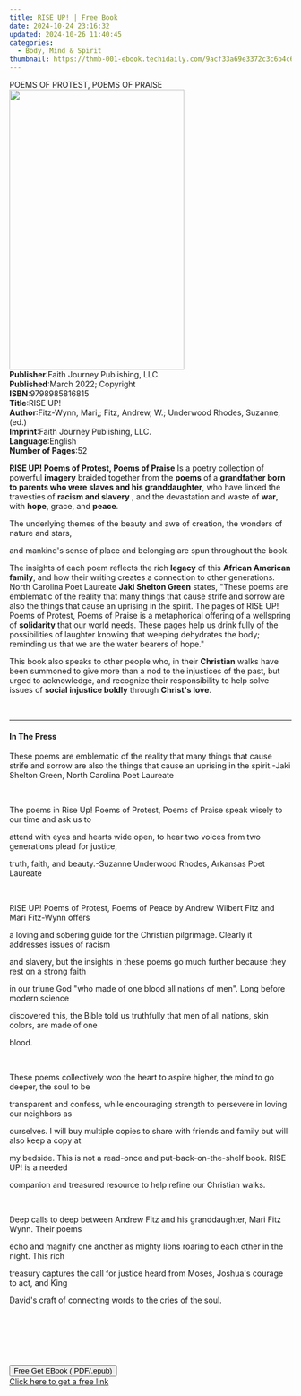 ```yaml
---
title: RISE UP! | Free Book
date: 2024-10-24 23:16:32
updated: 2024-10-26 11:40:45
categories:
  - Body, Mind & Spirit
thumbnail: https://thmb-001-ebook.techidaily.com/9acf33a69e3372c3c6b4c6c1fb165d5a2c8ae4bbdbd319ac9269e1721ec15c7e.jpg
---
```

<main id="book-container">
  <div class="flex flex-col">
    <div class="book-brief flex-1 py-6 px-4 sm:p-6 md:py-10 md:px-8">
      <!-- brief-->
      <div class="book-brief-main">POEMS OF PROTEST, POEMS OF PRAISE</div>
    </div>
    <div
      class="book-meta-info flex-1 grid gap-4 col-start-1 col-end-3 row-start-1 sm:mb-6 sm:grid-cols-4 lg:gap-6 lg:col-start-2 lg:row-end-6 lg:row-span-6 lg:mb-0"
    >
      <div
        class="book-meta-info-left place-content-center mt-4 p-4 text-sm leading-6 col-start-2 col-span-2 dark:text-slate-400"
      >
        <img
          class="w-full h-500 object-cover rounded-lg sm:h-255 sm:col-span-2 lg:col-span-full"
          src="https://img-001-ebook.techidaily.com/b3f506e4a74c96bf65877bb16aebec1b54e4e063ab6148ff9671494d9019ebd2.jpg"
          alt=""
          width="312"
          height="500"
        />
      </div>
      <div
        class="book-meta-info-right mt-2 col-start-1 row-start-2 col-span-3 self-center"
      >
        <!-- meta data  -->
        <div class="flex flex-col px-4 md:px-8">
          <div class="flex-1">
            <strong>Publisher</strong>:<span class="px-2"
              >Faith Journey Publishing, LLC.</span
            >
          </div>
          <div class="flex-1">
            <strong>Published</strong>:<span class="px-2"
              >March 2022; Copyright</span
            >
          </div>
          <div class="flex-1">
            <strong>ISBN</strong>:<span class="px-2">9798985816815</span>
          </div>
          <div class="flex-1">
            <strong>Title</strong>:<span class="px-2">RISE UP!</span>
          </div>
          <div class="flex-1">
            <strong>Author</strong>:<span class="px-2"
              >Fitz-Wynn, Mari,; Fitz, Andrew, W.; Underwood Rhodes, Suzanne,
              (ed.)</span
            >
          </div>
          <div class="flex-1">
            <strong>Imprint</strong>:<span class="px-2"
              >Faith Journey Publishing, LLC.</span
            >
          </div>
          <div class="flex-1">
            <strong>Language</strong>:<span class="px-2">English</span>
          </div>
          <div class="flex-1">
            <strong>Number of Pages</strong>:<span class="px-2">52</span>
          </div>
        </div>
      </div>
    </div>
    <div class="book-description flex-1 py-6 px-4 sm:p-6 md:py-10 md:px-8">
      <div class="book-description-main">
        <div accordion-content="" id="description">
          <p>
            <strong>RISE UP! Poems of Protest, Poems of Praise</strong> Is a
            poetry collection of powerful <strong>imagery</strong> braided
            together from the <strong>poems</strong> of a
            <strong
              >grandfather born to parents who were slaves and his
              granddaughter</strong
            >, who have linked the travesties of
            <strong>racism and slavery</strong> , and the devastation and waste
            of <strong>war</strong>, with <strong>hope</strong>, grace, and
            <strong>peace</strong>.&nbsp;
          </p>
          <p>
            The underlying themes of the beauty and awe of creation, the wonders
            of nature and stars,&nbsp;
          </p>
          <p>
            and mankind's sense of place and belonging are spun throughout the
            book.
          </p>
          <p>
            The insights of each poem reflects the rich
            <strong>legacy</strong> of this
            <strong>African American family</strong>, and how their writing
            creates a connection to other generations. North Carolina Poet
            Laureate <strong>Jaki Shelton Green</strong> states, "These poems
            are emblematic of the reality that many things that cause strife and
            sorrow are also the things that cause an uprising in the spirit. The
            pages of RISE UP! Poems of Protest, Poems of Praise is a
            metaphorical offering of a wellspring of
            <strong>solidarity</strong> that our world needs. These pages help
            us drink fully of the possibilities of laughter knowing that weeping
            dehydrates the body; reminding us that we are the water bearers of
            hope."
          </p>
          <p>
            This book also speaks to other people who, in their
            <strong>Christian</strong> walks have been summoned to give more
            than a nod to the injustices of the past, but urged to acknowledge,
            and recognize their responsibility to help solve issues of
            <strong>social injustice boldly</strong> through
            <strong>Christ's love</strong>.
          </p>
          <p><br /></p>
        </div>
        <div class="accordion-fader"></div>
      </div>
    </div>
    <div class="book-excerpts flex-1 py-6 px-4 sm:p-6 md:py-10 md:px-8">
      <!-- excerpts-->
      <div class="book-excerpts-main">
        <hr />
        <h4 class="placeholder placeholder-heading">
          <span>In The Press</span>
        </h4>
        <p></p>
        <p>
          These poems are emblematic of the reality that many things that cause
          strife and sorrow are also the things that cause an uprising in the
          spirit.-Jaki Shelton Green, North Carolina Poet Laureate
        </p>
        <p><br /></p>
        <p>
          The poems in Rise Up! Poems of Protest, Poems of Praise speak wisely
          to our time and ask us to
        </p>
        <p>
          attend with eyes and hearts wide open, to hear two voices from two
          generations plead for justice,
        </p>
        <p>
          truth, faith, and beauty.-Suzanne Underwood Rhodes, Arkansas Poet
          Laureate
        </p>
        <p><br /></p>
        <p>
          RISE UP! Poems of Protest, Poems of Peace by Andrew Wilbert Fitz and
          Mari Fitz-Wynn offers
        </p>
        <p>
          a loving and sobering guide for the Christian pilgrimage. Clearly it
          addresses issues of racism
        </p>
        <p>
          and slavery, but the insights in these poems go much further because
          they rest on a strong faith
        </p>
        <p>
          in our triune God "who made of one blood all nations of men". Long
          before modern science
        </p>
        <p>
          discovered this, the Bible told us truthfully that men of all nations,
          skin colors, are made of one
        </p>
        <p>blood.</p>
        <p><br /></p>
        <p>
          These poems collectively woo the heart to aspire higher, the mind to
          go deeper, the soul to be
        </p>
        <p>
          transparent and confess, while encouraging strength to persevere in
          loving our neighbors as
        </p>
        <p>
          ourselves. I will buy multiple copies to share with friends and family
          but will also keep a copy at
        </p>
        <p>
          my bedside. This is not a read-once and put-back-on-the-shelf book.
          RISE UP! is a needed
        </p>
        <p>
          companion and treasured resource to help refine our Christian walks.
        </p>
        <p><br /></p>
        <p>
          Deep calls to deep between Andrew Fitz and his granddaughter, Mari
          Fitz Wynn. Their poems
        </p>
        <p>
          echo and magnify one another as mighty lions roaring to each other in
          the night. This rich
        </p>
        <p>
          treasury captures the call for justice heard from Moses, Joshua's
          courage to act, and King
        </p>
        <p>David's craft of connecting words to the cries of the soul.</p>
        <p><br /></p>
        <p><br /></p>
        <p><br /></p>
        <p></p>
      </div>
    </div>
    <div
      class="book-about-author flex-1 py-6 px-4 sm:p-6 md:py-10 md:px-8"
    ></div>
    <div class="book-free-get flex-1 py-6 px-4 sm:p-6 md:py-10 md:px-8">
      <button
        id="btn-free-get"
        class="bg-blue-500 hover:bg-blue-700 text-white font-bold py-2 px-4 rounded"
      >
        Free Get EBook (.PDF/.epub)
      </button>
      <div id="countdown-display" class="px-2 text-lg mt-2"></div>
      <a
        id="free-link"
        class="hidden bg-blue-500 hover:bg-blue-700 text-white font-bold py-2 px-4 rounded"
        href="https://www.ebooks.com/en-us/book/210526652/rise-up/fitz-wynn-mari/"
        target="_blank"
        >Click here to get a free link</a
      >
    </div>
    <script>
      let countdownTime = 0;
      let countdownInterval = null;
      document
        .getElementById('btn-free-get')
        .addEventListener('click', startCountdown);
      function startCountdown() {
        countdownTime = new Date().getTime() + 60000 * 3;
        countdownInterval = setInterval(updateCountdown, 1000);
        document.getElementById('btn-free-get').disabled = true;
        document
          .getElementById('btn-free-get')
          .classList.add('bg-gray-500', 'cursor-not-allowed');
      }
      function updateCountdown() {
        let currentTime = new Date().getTime();
        let timeLeft = countdownTime - currentTime;
        let secondsLeft = Math.floor(timeLeft / 1000);
        document.getElementById('countdown-display').innerHTML =
          `Remaining time: ${secondsLeft} seconds.`;
        if (secondsLeft <= 0) {
          clearInterval(countdownInterval);
          document.getElementById('btn-free-get').classList.add('hidden');
          document.getElementById('free-link').classList.remove('hidden');
          document.getElementById('countdown-display').innerHTML = '';
        }
      }
    </script>
  </div>
</main>
